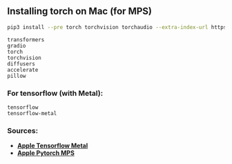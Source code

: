 ## Installing torch on Mac (for MPS)

```bash
pip3 install --pre torch torchvision torchaudio --extra-index-url https://download.pytorch.org/whl/nightly/cpu
```

```
transformers
gradio
torch
torchvision
diffusers
accelerate
pillow
```

### For tensorflow (with Metal):

```
tensorflow
tensorflow-metal
```

### Sources:
- **[Apple Tensorflow Metal](https://developer.apple.com/metal/tensorflow-plugin/)**
- **[Apple Pytorch MPS](https://developer.apple.com/metal/pytorch/)**